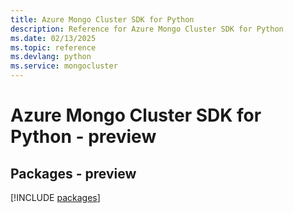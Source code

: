```yaml
---
title: Azure Mongo Cluster SDK for Python
description: Reference for Azure Mongo Cluster SDK for Python
ms.date: 02/13/2025
ms.topic: reference
ms.devlang: python
ms.service: mongocluster
---
```

# Azure Mongo Cluster SDK for Python - preview
## Packages - preview
[!INCLUDE [packages](mongo-cluster-index.md)]